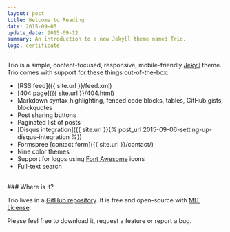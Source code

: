 ```yaml
---
layout: post
title: Welcome to Reading
date: 2015-09-05
update_date: 2015-09-12
summary: An introduction to a new Jekyll theme named Trio.
logo: certificate
---
```


Trio is a simple, content-focused, responsive, mobile-friendly [Jekyll](http://jekyllrb.com/) theme. Trio comes with support for these things out-of-the-box:

* [RSS feed]({{ site.url }}/feed.xml)
* [404 page]({{ site.url }}/404.html)
* Markdown syntax highlighting, fenced code blocks, tables, GitHub gists, blockquotes
* Post sharing buttons
* Paginated list of posts
* [Disqus integration]({{ site.url }}{% post_url 2015-09-06-setting-up-disqus-integration %})
* Formspree [contact form]({{ site.url }}/contact/)
* Nine color themes
* Support for logos using [Font Awesome](http://fortawesome.github.io/Font-Awesome) icons
* Full-text search

<br/>
### Where is it?

Trio lives in a [GitHub repository](https://github.com/ankur-gupta/trio). It is free and open-source with [MIT License](http://opensource.org/licenses/MIT).

Please feel free to download it, request a feature or report a bug.

